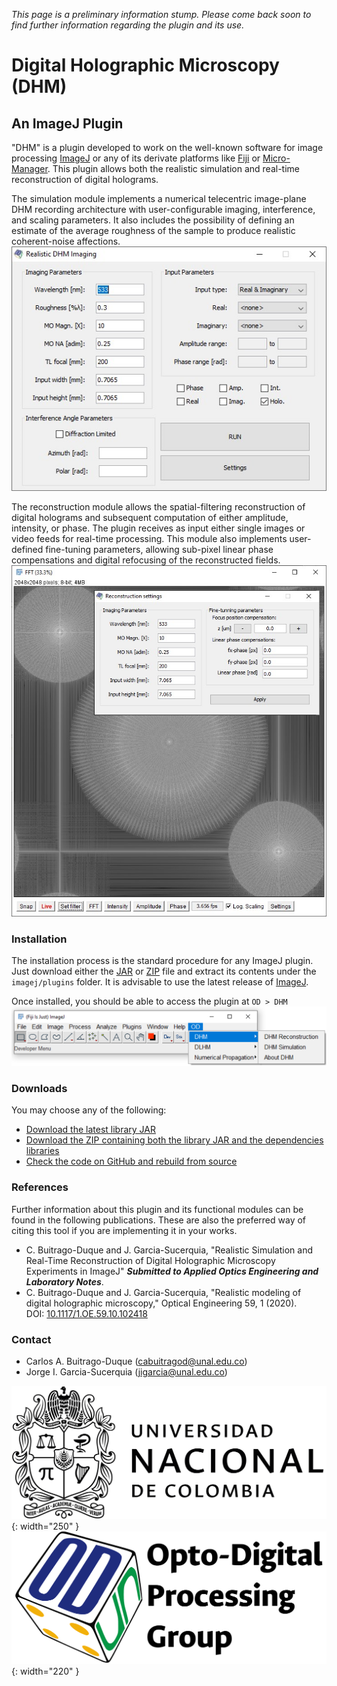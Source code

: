 _This page is a preliminary information stump. Please come back soon to find further information regarding the plugin and its use._

# Digital Holographic Microscopy (DHM)
## An ImageJ Plugin

"DHM" is a plugin developed to work on the well-known software for image processing [ImageJ](https://imagej.nih.gov/ij/index.html) or any of its derivate platforms like [Fiji](https://fiji.sc/) or [Micro-Manager](https://micro-manager.org/). This plugin allows both the realistic simulation and real-time reconstruction of digital holograms.

The simulation module implements a numerical telecentric image-plane DHM recording architecture with user-configurable imaging, interference, and scaling parameters. It also includes the possibility of defining an estimate of the average roughness of the sample to produce realistic coherent-noise affections.  
![Simulation GUI](/img/SimulationGUI.png)  

The reconstruction module allows the spatial-filtering reconstruction of digital holograms and subsequent computation of either amplitude, intensity, or phase. The plugin receives as input either single images or video feeds for real-time processing. This module also implements user-defined fine-tuning parameters, allowing sub-pixel linear phase compensations and digital refocusing of the reconstructed fields.  
![Reconstruction GUI](/img/ReconstructionGUI.png)

### Installation

The installation process is the standard procedure for any ImageJ plugin. Just download either the [JAR](https://drive.google.com/file/d/1ARskoFNgAdFyMoVHhxgctC_6oN80dwRV/view?usp=sharing) or [ZIP](https://drive.google.com/file/d/1-E5lRbGQM7V8hH5Z06D8NGE2bldeSMQ9/view?usp=sharing) file and extract its contents under the `imagej/plugins` folder. It is advisable to use the latest release of [ImageJ](https://imagej.net/downloads).

Once installed, you should be able to access the plugin at `OD > DHM`
![Fiji GUI Access](/img/FijiGUI.png)

### Downloads
You may choose any of the following:
- [Download the latest library JAR](https://drive.google.com/file/d/1ARskoFNgAdFyMoVHhxgctC_6oN80dwRV/view?usp=sharing)
- [Download the ZIP containing both the library JAR and the dependencies libraries](https://drive.google.com/file/d/1-E5lRbGQM7V8hH5Z06D8NGE2bldeSMQ9/view?usp=sharing)
- [Check the code on GitHub and rebuild from source](https://github.com/unal-optodigital/DHM)

### References
Further information about this plugin and its functional modules can be found in the following publications. These are also the preferred way of citing this tool if you are implementing it in your works.
- C. Buitrago-Duque and J. Garcia-Sucerquia, "Realistic Simulation and Real-Time Reconstruction of Digital Holographic Microscopy Experiments in ImageJ" ___Submitted to Applied Optics Engineering and Laboratory Notes___.
- C. Buitrago-Duque and J. Garcia-Sucerquia, "Realistic modeling of digital holographic microscopy," Optical Engineering 59, 1 (2020).  
DOI: [10.1117/1.OE.59.10.102418](https://doi.org/10.1117/1.OE.59.10.102418)

### Contact
- Carlos A. Buitrago-Duque ([cabuitragod@unal.edu.co](mailto:cabuitragod@unal.edu.co))
- Jorge I. Garcia-Sucerquia ([jigarcia@unal.edu.co](mailto:jigarcia@unal.edu.co))

![UNAL](/img/UNAL.png){: width="250" }![ODP](/img/OD.png){: width="220" }
